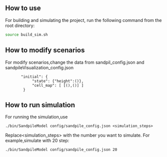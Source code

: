 ## How to use 
For building and simulating the project, run the following command from the root directory:
```sh
source build_sim.sh
```
## How to modify scenarios
For modify scenarios,change the data from sandpil_config.json and sandpileVisualization_config.json
```
       "initial": {
            "state": {"height":()}, 
            "cell_map": [ [(),()] ]
        }
```
## How to run simulation
For running the simulation,use
```
./bin/SandpileModel config/sandpile_config.json <simulation_steps>
```
Replace<simulation_steps> with the number you want to simulate.
For example,simulate with 20 step:
```
./bin/SandpileModel config/sandpile_config.json 20
```
